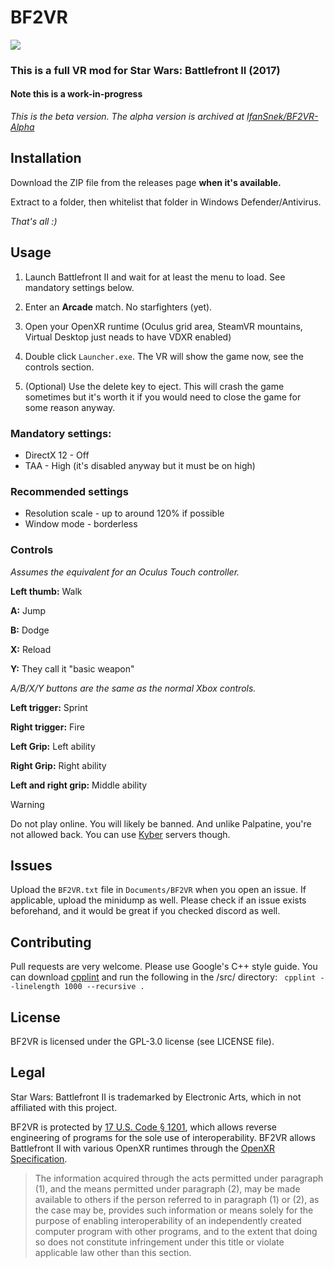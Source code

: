 # BF2VR
[![](https://img.shields.io/badge/Discord-Testers%20-blueviolet)](https://discord.gg/mrKYwzd3N4)
### This is a full VR mod for Star Wars: Battlefront II (2017)
#### Note this is a work-in-progress
_This is the beta version. The alpha version is archived at [IfanSnek/BF2VR-Alpha](https://github.com/IfanSnek/BF2VR-Alpha/)_

## Installation
Download the ZIP file from the releases page **when it's available.**

Extract to a folder, then whitelist that folder in Windows Defender/Antivirus.

*That's all :)*

## Usage
1) Launch Battlefront II and wait for at least the menu to load. See mandatory settings below.

2) Enter an **Arcade** match. No starfighters (yet).

3) Open your OpenXR runtime (Oculus grid area, SteamVR mountains, Virtual Desktop just neads to have VDXR enabled)

4) Double click `Launcher.exe`. The VR will show the game now, see the controls section.

5) (Optional) Use the delete key to eject. This will crash the game sometimes but it's worth it if you would need to close the game for some reason anyway.

### Mandatory settings:
* DirectX 12 - Off
* TAA - High (it's disabled anyway but it must be on high)

### Recommended settings
* Resolution scale - up to around 120% if possible
* Window mode - borderless

### Controls
*Assumes the equivalent for an Oculus Touch controller.*

**Left thumb:** Walk

**A:** Jump

**B:** Dodge

**X:** Reload

**Y:** They call it "basic weapon"

*A/B/X/Y buttons are the same as the normal Xbox controls.*

**Left trigger:** Sprint

**Right trigger:** Fire

**Left Grip:** Left ability

**Right Grip:** Right ability

**Left and right grip:** Middle ability

> [!WARNING]  
> Do not play online. You will likely be banned. And unlike Palpatine, you're not allowed back. You can use [Kyber](https://github.com/ArmchairDevelopers/Kyber) servers though.

## Issues

Upload the `BF2VR.txt` file in `Documents/BF2VR` when you open an issue. If applicable, upload the minidump as well. Please check if an issue exists beforehand, and it would be great if you checked discord as well.

## Contributing

Pull requests are very welcome. Please use Google's C++ style guide. You can download [cpplint](https://pypi.org/project/cpplint/) and run the following in the /src/ directory:
` cpplint --linelength 1000 --recursive .`

## License
BF2VR is licensed under the GPL-3.0 license (see LICENSE file).

## Legal
Star Wars: Battlefront II is trademarked by Electronic Arts, which in not affiliated with this project. 

BF2VR is protected by [17 U.S. Code § 1201](https://www.law.cornell.edu/uscode/text/17/1201), which allows reverse engineering of programs for the sole use of interoperability. BF2VR allows Battlefront II with various OpenXR runtimes through the [OpenXR Specification](https://registry.khronos.org/OpenXR/specs/1.0/html/xrspec.html).

> The information acquired through the acts permitted under paragraph (1), and the means permitted under paragraph (2), may be made available to others if the person referred to in paragraph (1) or (2), as the case may be, provides such information or means solely for the purpose of enabling interoperability of an independently created computer program with other programs, and to the extent that doing so does not constitute infringement under this title or violate applicable law other than this section.